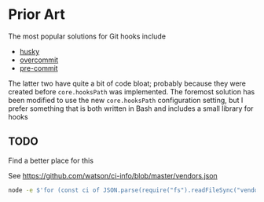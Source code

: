 # Prior Art

The most popular solutions for Git hooks include

- [husky](https://github.com/typicode/husky)
- [overcommit](https://github.com/sds/overcommit)
- [pre-commit](https://github.com/pre-commit/pre-commit)

The latter two have quite a bit of code bloat; probably because they were created before `core.hooksPath` was implemented. The foremost solution has been modified to use the new `core.hooksPath` configuration setting, but I prefer something that is both written in Bash and includes a small library for hooks

## TODO

Find a better place for this

See https://github.com/watson/ci-info/blob/master/vendors.json

```sh
node -e $'for (const ci of JSON.parse(require("fs").readFileSync("vendors.json"))) { console.info(`\\telif [[ -v \047${ci.env}\047 ]]; then\\n\\t\\tREPLY=\047${ci.name}\047`) }'
```
